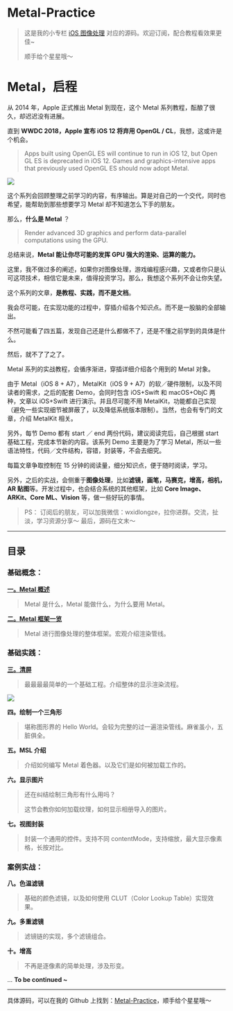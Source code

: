 # Metal-Practice

> 这是我的小专栏 [iOS 图像处理](https://xiaozhuanlan.com/colin) 对应的源码。欢迎订阅，配合教程看效果更佳~
>
> 顺手给个星星哦～



# Metal，启程

从 2014 年，Apple 正式推出 Metal 到现在，这个 Metal 系列教程，酝酿了很久，却迟迟没有进展。

直到 **WWDC 2018，Apple 宣布 iOS 12 将弃用 OpenGL / CL**，我想，这或许是个机会。

> Apps built using OpenGL ES will continue to run in iOS 12, but Open GL ES is deprecated in iOS 12. Games and graphics-intensive apps that previously used OpenGL ES should now adopt Metal.

![](https://diycode.b0.upaiyun.com/photo/2018/de088c47205fd04fc8d9e11748813b10.jpeg)



这个系列会回顾整理之前学习的内容，有序输出。算是对自己的一个交代，同时也希望，能帮助到那些想要学习 Metal 却不知道怎么下手的朋友。



那么，**什么是 Metal** ？

> Render advanced 3D graphics and perform data-parallel computations using the GPU.

总结来说，**Metal 能让你尽可能的发挥 GPU 强大的渲染、运算的能力。**

这里，我不做过多的阐述，如果你对图像处理，游戏编程感兴趣，又或者你只是认可这项技术，相信它是未来，值得投资学习。那么，我想这个系列不会让你失望。



这个系列的文章，**是教程、实践，而不是文档**。

我会尽可能，在实现功能的过程中，穿插介绍各个知识点。而不是一股脑的全部输出。

不然可能看了四五篇，发现自己还是什么都做不了，还是不懂之前学到的具体是什么。

然后，就不了了之了。

Metal 系列的实战教程，会循序渐进，穿插详细介绍各个用到的 Metal 对象。

由于 Metal（iOS 8 + A7），MetalKit（iOS 9 + A7）的软／硬件限制，以及不同读者的需求，之后的配套 Demo，会同时包含 iOS+Swift 和 macOS+ObjC 两种，文章以 iOS+Swift 进行演示。并且尽可能不用 MetalKit，功能都自己实现（避免一些实现细节被屏蔽了，以及降低系统版本限制）。当然，也会有专门的文章，介绍 MetalKit 相关。

另外，每节 Demo 都有 start ／ end 两份代码，建议阅读完后，自己根据 start 基础工程，完成本节新的内容。该系列 Demo 主要是为了学习 Metal，所以一些语法特性，代码／文件结构，容错，封装等，不会去细究。

每篇文章争取控制在 15 分钟的阅读量，细分知识点，便于随时阅读，学习。



另外，之后的实战，会侧重于**图像处理**，比如**滤镜，画笔，马赛克，增高，相机，AR 贴图**等。开发过程中，也会结合系统的其他框架，比如 **Core Image、ARKit、Core ML、Vision** 等，做一些好玩的事情。

> PS：
> 订阅后的朋友，可以加我微信：wxidlongze，拉你进群。交流，扯淡，学习资源分享～
>  最后，源码在文末～

------



## 目录

### 基础概念：

**[一。Metal 概述](https://xiaozhuanlan.com/topic/3420765198)**

> Metal 是什么，Metal 能做什么，为什么要用 Metal。



**[二。Metal 框架一览](https://xiaozhuanlan.com/topic/1287954630)**

> Metal 进行图像处理的整体框架。宏观介绍渲染管线。



### 基础实践：

**[三。清屏](https://xiaozhuanlan.com/topic/9870134265)**

> 最最最最简单的一个基础工程。介绍整体的显示渲染流程。

![](https://diycode.b0.upaiyun.com/photo/2018/4677bca4a9633908b463e670646d434c.png)

**四。绘制一个三角形**

> 堪称图形界的 Hello World。会较为完整的过一遍渲染管线。麻雀虽小，五脏俱全。



**五。MSL 介绍**

> 介绍如何编写 Metal 着色器。以及它们是如何被加载工作的。



**六。显示图片**

> 还在纠结绘制三角形有什么用吗？
>
> 这节会教你如何加载纹理，如何显示相册导入的图片。



**七。视图封装**

> 封装一个通用的控件。支持不同 contentMode，支持缩放，最大显示像素格，长按对比。



### 案例实战：

**八。色温滤镜**

> 基础的颜色滤镜，以及如何使用 CLUT（Color Lookup Table）实现效果。



**九。多重滤镜**

> 滤镜链的实现，多个滤镜组合。



**十。增高**

> 不再是逐像素的简单处理，涉及形变。

...
**To be continued ~**

------

具体源码，可以在我的 Github 上找到：[Metal-Practice](https://github.com/colin1994/Metal-Practice)，顺手给个星星哦～